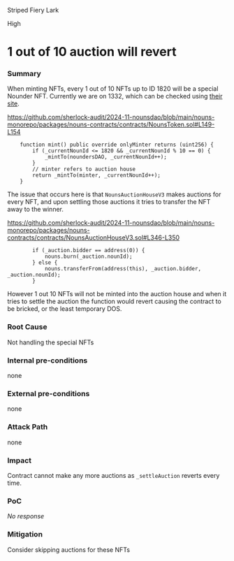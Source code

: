 Striped Fiery Lark

High

# 1 out of 10 auction will revert

### Summary

When minting NFTs, every 1 out of 10 NFTs up to ID 1820 will be a special Nounder NFT. Currently we are on 1332, which can be checked using [their site](https://nouns.wtf/).

https://github.com/sherlock-audit/2024-11-nounsdao/blob/main/nouns-monorepo/packages/nouns-contracts/contracts/NounsToken.sol#L149-L154
```solidity
    function mint() public override onlyMinter returns (uint256) {
        if (_currentNounId <= 1820 && _currentNounId % 10 == 0) {
            _mintTo(noundersDAO, _currentNounId++);
        }
        // minter refers to auction house
        return _mintTo(minter, _currentNounId++);
    }
```

The issue that occurs here is that `NounsAuctionHouseV3` makes auctions for every NFT, and upon settling those auctions it tries to transfer the NFT away to the winner.

https://github.com/sherlock-audit/2024-11-nounsdao/blob/main/nouns-monorepo/packages/nouns-contracts/contracts/NounsAuctionHouseV3.sol#L346-L350
```solidity
        if (_auction.bidder == address(0)) {
            nouns.burn(_auction.nounId);
        } else {
            nouns.transferFrom(address(this), _auction.bidder, _auction.nounId);
        }
```

However 1 out 10 NFTs will not be minted into the auction house and when it tries to settle the auction the function would revert causing the contract to be bricked, or the least temporary DOS.

### Root Cause

Not handling the special NFTs

### Internal pre-conditions

none

### External pre-conditions

none

### Attack Path

none

### Impact

Contract cannot make any more auctions as `_settleAuction` reverts every time.

### PoC

_No response_

### Mitigation

Consider skipping auctions for these NFTs